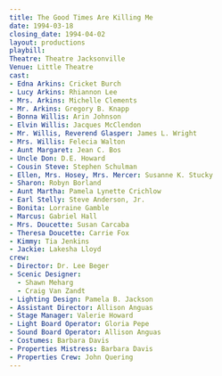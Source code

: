 ```yaml
---
title: The Good Times Are Killing Me
date: 1994-03-18
closing_date: 1994-04-02
layout: productions
playbill:
Theatre: Theatre Jacksonville
Venue: Little Theatre
cast:
- Edna Arkins: Cricket Burch
- Lucy Arkins: Rhiannon Lee
- Mrs. Arkins: Michelle Clements
- Mr. Arkins: Gregory B. Knapp
- Bonna Willis: Arin Johnson
- Elvin Willis: Jacques McClendon
- Mr. Willis, Reverend Glasper: James L. Wright
- Mrs. Willis: Felecia Walton
- Aunt Margaret: Jean C. Bos
- Uncle Don: D.E. Howard
- Cousin Steve: Stephen Schulman
- Ellen, Mrs. Hosey, Mrs. Mercer: Susanne K. Stucky
- Sharon: Robyn Borland
- Aunt Martha: Pamela Lynette Crichlow
- Earl Stelly: Steve Anderson, Jr.
- Bonita: Lorraine Gamble
- Marcus: Gabriel Hall
- Mrs. Doucette: Susan Carcaba
- Theresa Doucette: Carrie Fox
- Kimmy: Tia Jenkins
- Jackie: Lakesha Lloyd
crew:
- Director: Dr. Lee Beger
- Scenic Designer:
  - Shawn Meharg
  - Craig Van Zandt
- Lighting Design: Pamela B. Jackson
- Assistant Director: Allison Anguas
- Stage Manager: Valerie Howard
- Light Board Operator: Gloria Pepe
- Sound Board Operator: Allison Anguas
- Costumes: Barbara Davis
- Properties Mistress: Barbara Davis
- Properties Crew: John Quering
---
```


